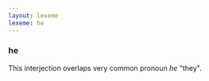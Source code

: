 ```yaml
---
layout: lexeme
lexeme: he
---
```


###  he 
This interjection overlaps very common pronoun *he* "they".

